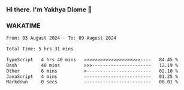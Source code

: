### Hi there. I'm Yakhya Diome 👋

### WAKATIME
<!--START_SECTION:waka-->

```txt
From: 03 August 2024 - To: 09 August 2024

Total Time: 5 hrs 31 mins

TypeScript   4 hrs 40 mins   >>>>>>>>>>>>>>>>>>>>>----   84.45 %
Bash         40 mins         >>>----------------------   12.19 %
Other        6 mins          >------------------------   02.10 %
JavaScript   4 mins          -------------------------   01.25 %
Markdown     0 secs          -------------------------   00.01 %
```

<!--END_SECTION:waka-->

